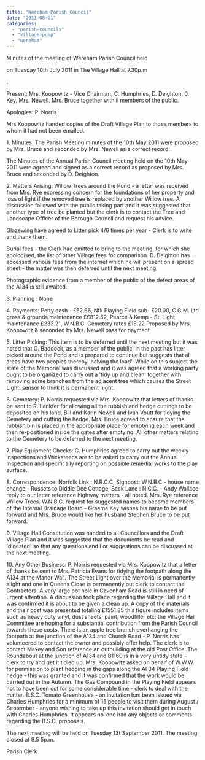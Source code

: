 ```yaml
---
title: "Wereham Parish Council"
date: "2011-08-01"
categories: 
  - "parish-councils"
  - "village-pump"
  - "wereham"
---
```


Minutes of the meeting of Wereham Parish Council held

on Tuesday 10th July 2011 in The Village Hall at 7.30p.m

.

Present: Mrs. Koopowitz - Vice Chairman, C. Humphries, D. Deighton. 0. Key, Mrs. Newell, Mrs. Bruce together with ii members of the public.

Apologies: P. Norris

Mrs Koopowitz handed copies of the Draft Village Plan to those members to whom it had not been emailed.

1\. Minutes: The Parish Meeting minutes of the 10th May 2011 were proposed by Mrs. Bruce and seconded by Mrs. Newell as a correct record.

The Minutes of the Annual Parish Council meeting held on the 10th May 2011 were agreed and signed as a correct record as proposed by Mrs. Bruce and seconded by D. Deighton.

2\. Matters Arising: Willow Trees around the Pond - a letter was received from Mrs. Rye expressing concern for the foundations of her property and loss of light if the removed tree is replaced by another Willow tree. A discussion followed with the public taking part and it was suggested that another type of tree be planted but the clerk is to contact the Tree and Landscape Officer of the Borough Council and request his advice.

Glazewing have agreed to Litter pick 4/6 times per year - Clerk is to write and thank them.

Burial fees - the Clerk had omitted to bring to the meeting, for which she apologised, the list of other Village fees for comparison. D. Deighton has accessed various fees from the internet which he will present on a spread sheet - the matter was then deferred until the next meeting.

Photographic evidence from a member of the public of the defect areas of the A134 is still awaited.

3\. Planning : None

4\. Payments: Petty cash - £52.66, Nfk Playing Field sub- £20.00, C.G.M. Ltd grass & grounds maintenance ££812.52, Pearce & Kemp - St. Light maintenance £233.21, W.N.B.C. Cemetery rates £18.22 Proposed by Mrs. Koopowitz & seconded by Mrs. Newell pass for payment.

5\. Litter Picking: This item is to be deferred until the next meeting but it was noted that G. Baddock, as a member of the public, in the past has litter picked around the Pond and is prepared to continue but suggests that all areas have two peoples thereby 'halving the load'. While on this subject the state of the Memorial was discussed and it was agreed that a working party ought to be organized to carry out a 'tidy up and clean' together with removing some branches from the adjacent tree which causes the Street Light: sensor to think it is permanent night.

6\. Cemetery: P. Norris requested via Mrs. Koopowitz that letters of thanks be sent to R. Lankfer for allowing all the rubbish and hedge cuttings to be deposited on his land, Bill and Karin Newell and Ivan Voutt for tidying the Cemetery and cutting the hedge. Mrs. Bruce agreed to ensure that the rubbish bin is placed in the appropriate place for emptying each week and then re-positioned inside the gates after emptying. All other matters relating to the Cemetery to be deferred to the next meeting.

7\. Play Equipment Checks: C. Humphries agreed to carry out the weekly inspections and Wicksteeds are to be asked to carry out the Annual Inspection and specifically reporting on possible remedial works to the play surface.

8\. Correspondence: Norfolk Link : N.R.C.C, Signpost: W.N.B.C - house name change - Russets to Diddle Dee Cottage, Back Lane : N.C.C. - Andy Wallace reply to our letter reference highway matters - all noted. Mrs. Rye reference Willow Trees. W.N.B.C. request for suggested names to become members of the Internal Drainage Board - Graeme Key wishes his name to be put forward and Mrs. Bruce would like her husband Stephen Bruce to be put forward.

9\. Village Hall Constitution was handed to all Councillors and the Draft Village Plan and it was suggested that the documents be read and 'digested' so that any questions and I or suggestions can be discussed at the next meeting.

10\. Any Other Business: P. Norris requested via Mrs. Koopowitz that a letter of thanks be sent to Mrs. Patricia Evans for tidying the footpath along the A134 at the Manor Wall. The Street Light over the Memorial is permanently alight and one in Queens Close is permanently out clerk to contact the Contractors. A very large pot hole in Cavenham Road is still in need of urgent attention. A discussion took place regarding the Village Hall and it was confirmed it is about to be given a clean up. A copy of the materials and their cost was presented totaling £1551.85 this figure includes items such as heavy duty vinyl, dust sheets, paint, woodfiller etc: the Village Hail Committee are hoping for a substantial contribution from the Parish Council towards these costs. There is an apple tree branch overhanging the footpath at the junction of the A134 and Church Road - P. Norris has volunteered to contact the owner and possibly offer help. The clerk is to contact Maxey and Son reference an outbuilding at the old Post Office. The Roundabout at the junction of A134 and B1160 is in a very untidy state - clerk to try and get it tidied up, Mrs. Koopowitz asked on behalf of W.W.W. for permission to plant hedging in the gaps along the Al 34 Playing Field hedge - this was granted and it was confirmed that the work would be carried out in the Autumn. The Gas Compound in the Playing Field appears not to have been cut for some considerable time - clerk to deal with the matter. B.S.C. Tomato Greenhouse - an invitation has been issued via Charles Humphries for a minimum of 15 people to visit them during August / September - anyone wishing to take up this invitation should get in touch with Charles Humphries. It appears no-one had any objects or comments regarding the B.S.C. proposals.

The next meeting will be held on Tuesday 13t September 2011. The meeting closed at 8.5 5p.m.

Parish Clerk
